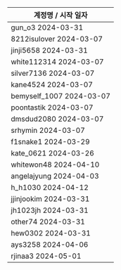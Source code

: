 | 계정명 / 시작 일자|
|--------|
| gun_o3 2024-03-31 |
| 8212isulover 2024-03-07 |
| jinji5658 2024-03-31 |
| white112314 2024-03-07 |
| silver7136 2024-03-07 |
| kane4524 2024-03-07 |
| bemyself_1007 2024-03-07 |
| poontastik 2024-03-07 |
| dmsdud2080 2024-03-07 |
| srhymin 2024-03-07 |
| f1snake1 2024-03-29 |
| kate_0621 2024-03-26 |
| whitewon48 2024-04-10 |
| angelajyung 2024-04-03 |
| h_h1030 2024-04-12 |
| jjinjookim 2024-03-31 |
| jh1023jh 2024-03-31 |
| other74 2024-03-31 |
| hew0302 2024-03-31 |
| ays3258 2024-04-06 |
| rjinaa3 2024-05-01 |
